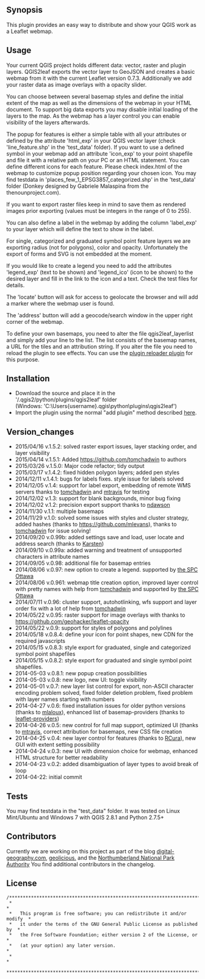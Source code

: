 ## Synopsis

This plugin provides an easy way to distribute and show your QGIS work as a Leaflet webmap. 

## Usage

Your current QGIS project holds different data: vector, raster and plugin layers. QGIS2leaf exports the vector layer to GeoJSON and creates a basic webmap from it with the current Leaflet version 0.7.3. Additionally we add your raster data as image overlays with a opacity slider.

You can choose between several basemap styles and define the initial extent of the map as well as the dimensions of the webmap in your HTML document. To support big data exports you may disable initial loading of the layers to the map. As the webmap has a layer control you can enable visibility of the layers afterwards.

The popup for features is either a simple table with all your attributes or defined by the attribute 'html_exp' in your QGIS vector layer (check 'line_feature.shp' in the 'test_data' folder). If you want to use a defined symbol in your webmap add an attribute 'icon_exp' to your point shapefile and file it with a relative path on your PC or an HTML statement. You can define different icons for each feature. Please check index.html of the webmap to customize popup position regarding your chosen icon. You may find testdata in 'places_few_1_EPSG3857_categorized.shp' in the 'test_data' folder (Donkey designed by Gabriele Malaspina from the thenounproject.com).

If you want to export raster files keep in mind to save them as rendered images prior exporting (values must be integers in the range of 0 to 255).

You can also define a label in the webmap by adding the column 'label_exp' to your layer which will define the text to show in the label.

For single, categorized and graduated symbol point feature layers we are exporting radius (not for polygons), color and opacity. Unfortunately the export of forms and SVG is not embedded at the moment.

If you would like to create a legend you need to add the attributes 'legend_exp' (text to be shown) and 'legend_ico' (icon to be shown) to the desired layer and fill in the link to the icon and a text. Check the test files for details.

The 'locate' button will ask for access to geolocate the browser and will add a marker where the webmap user is found.

The 'address' button will add a geocode/search window in the upper right corner of the webmap.

To define your own basemaps, you need to alter the file qgis2leaf_layerlist and simply add your line to the list. The list consists of the basemap names, a URL for the tiles and an attribution string. If you alter the file you need to reload the plugin to see effects. You can use the [plugin reloader plugin](https://plugins.qgis.org/plugins/plugin_reloader/) for this purpose.

## Installation

* Download the source and place it in the '/.qgis2/python/plugins/qgis2leaf' folder  
  (Windows: 'C:\Users\{username}\.qgis\python\plugins\qgis2leaf')
* Import the plugin using the normal "add plugin" method described [here](http://docs.qgis.org/2.2/en/docs/user_manual/plugins/plugins.html#managing-plugins 'qgis plugins').

## Version_changes
* 2015/04/16 v.1.5.2: solved raster export issues, layer stacking order, and layer visibility
* 2015/04/14 v.1.5.1: Added https://github.com/tomchadwin to authors
* 2015/03/26 v.1.5.0: Major code refactor; tidy output
* 2015/03/17 v.1.4.2: fixed hidden polygon layers; added pen styles
* 2014/12/11 v.1.4.1: bugs for labels fixes. style issue for labels solved
* 2014/12/05 v.1.4: support for label export, embedding of remote WMS servers thanks to [tomchadwin](https://github.com/tomchadwin) and [mtravis](https://github.com/mtravis) for testing
* 2014/12/02 v.1.3: support for blank backgrounds, minor bug fixing
* 2014/12/02 v.1.2: precision export support thanks to [ndawson](http://gis.stackexchange.com/users/28443/ndawson)
* 2014/11/30 v.1.1: multiple basemaps
* 2014/11/29 v.1.0: solved some issues with styles and cluster strategy, added hashes (thanks to https://github.com/mlevans), thanks to [tomchadwin](https://github.com/tomchadwin) for issue solving!
* 2014/09/20 v.0.99b: added settings save and load, user locate and address search (thanks to [Karsten](https://github.com/k4r573n))
* 2014/09/10 v.0.99a: added warning and treatment of unsupported characters in attribute names
* 2014/09/05 v.0.98: additional file for basemap entries
* 2014/08/06 v.0.97: new option to create a legend. supported by [the SPC Ottawa](http://www.spcottawa.on.ca/)
* 2014/08/06 v.0.961: webmap title creation option, improved layer control with pretty names with help from [tomchadwin](https://github.com/tomchadwin) and supported by [the SPC Ottawa](http://www.spcottawa.on.ca/)
* 2014/07/11 v.0.96: cluster support, autohotlinking, wfs support and layer order fix with a lot of help from [tomchadwin](https://github.com/tomchadwin)
* 2014/05/22 v.0.95: raster support for image overlays with thanks to https://github.com/geohacker/leaflet-opacity
* 2014/05/22 v.0.9: support for styles of polygons and polylines
* 2014/05/18 v.0.8.4: define your icon for point shapes, new CDN for the required javascripts
* 2014/05/15 v.0.8.3: style export for graduated, single and categorized symbol point shapefiles
* 2014/05/15 v.0.8.2: style export for graduated and single symbol point shapefiles.
* 2014-05-03 v.0.8.1: new popup creation possibilities
* 2014-05-03 v.0.8: new logo, new UI: toggle visibility
* 2014-05-01 v.0.7: new layer list control for export, non-ASCII character encoding problem solved, fixed folder deletion problem, fixed problem with layer names starting with numbers
* 2014-04-27 v.0.6: fixed installation issues for older python versions (thanks to [mlaloux](https://github.com/mlaloux)), enhanced list of basemap-providers (thanks to [leaflet-providers](https://github.com/leaflet/extras/leaflet-providers/))
* 2014-04-26 v.0.5: new control for full map support, optimized UI (thanks to [mtravis](https://github.com/mtravis), correct attribution for basemaps, new CSS file creation
* 2014-04-25 v.0.4: new layer control for features (thanks to [RCura](https://github.com/RCura)), new GUI with extent setting possibility
* 2014-04-24 v.0.3: new UI with dimension choice for webmap, enhanced HTML structure for better readability
* 2014-04-23 v.0.2: added disambiguation of layer types to avoid break of loop
* 2014-04-22: initial commit

## Tests

You may find testdata in the "test_data" folder.
It was tested on Linux Mint/Ubuntu and Windows 7 with QGIS 2.8.1 and Python 2.7.5+ 

## Contributors

Currently we are working on this project as part of the blog [digital-geography.com](http://www.digital-geography.com 'digital-geography'), [geolicious.](http://www.geolicious.de 'geolicious') and the [Northumberland National Park Authority](https://www.gov.uk/government/organisations/northumberland-national-park-authority 'NNPA.org.uk')
You find additional contributors in the changelog.

## License

```
/***************************************************************************
 *                                                                         *
 *   This program is free software; you can redistribute it and/or modify  *
 *   it under the terms of the GNU General Public License as published by  *
 *   the Free Software Foundation; either version 2 of the License, or     *
 *   (at your option) any later version.                                   *
 *                                                                         *
 ***************************************************************************/
```

